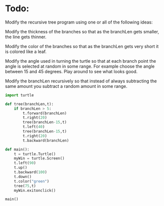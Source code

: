 # Todo:

Modify the recursive tree program using one or all of the following ideas:

Modify the thickness of the branches so that as the branchLen gets smaller, the line gets thinner.

Modify the color of the branches so that as the branchLen gets very short it is colored like a leaf.

Modify the angle used in turning the turtle so that at each branch point the angle is selected at random in some range. For example choose the angle between 15 and 45 degrees. Play around to see what looks good.

Modify the branchLen recursively so that instead of always subtracting the same amount you subtract a random amount in some range.

```python
import turtle

def tree(branchLen,t):
    if branchLen > 5:
        t.forward(branchLen)
        t.right(20)
        tree(branchLen-15,t)
        t.left(40)
        tree(branchLen-15,t)
        t.right(20)
        t.backward(branchLen)

def main():
    t = turtle.Turtle()
    myWin = turtle.Screen()
    t.left(90)
    t.up()
    t.backward(100)
    t.down()
    t.color("green")
    tree(75,t)
    myWin.exitonclick()

main()

```
